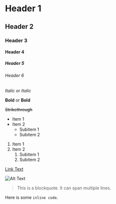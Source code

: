 # Header 1
## Header 2
### Header 3
#### Header 4
##### Header 5
###### Header 6

*Italic* or _Italic_

**Bold** or __Bold__

~~Strikethrough~~

- Item 1
- Item 2
  - Subitem 1
  - Subitem 2

1. Item 1
2. Item 2
   1. Subitem 1
   2. Subitem 2

[Link Text](https://example.com)

![Alt Text](https://example.com/image.jpg)

> This is a blockquote.
> It can span multiple lines.

Here is some `inline code`.

